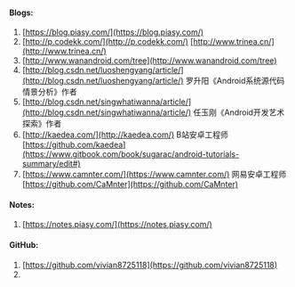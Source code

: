 #### Blogs:

1. [https://blog.piasy.com/](https://blog.piasy.com/)
2. [http://p.codekk.com/](http://p.codekk.com/)    [http://www.trinea.cn/](http://www.trinea.cn/)
3. [http://www.wanandroid.com/tree](http://www.wanandroid.com/tree)
4. [http://blog.csdn.net/luoshengyang/article/](http://blog.csdn.net/luoshengyang/article/)      罗升阳《Android系统源代码情景分析》作者
5. [http://blog.csdn.net/singwhatiwanna/article/](http://blog.csdn.net/singwhatiwanna/article/)  任玉刚《Android开发艺术探索》作者
6. [http://kaedea.com/](http://kaedea.com/) B站安卓工程师 [https://github.com/kaedea](https://www.gitbook.com/book/sugarac/android-tutorials-summary/edit#)
7. [https://www.camnter.com/](https://www.camnter.com/) 网易安卓工程师 [https://github.com/CaMnter](https://github.com/CaMnter)

#### Notes:

1. [https://notes.piasy.com/](https://notes.piasy.com/)

#### GitHub:

1. [https://github.com/vivian8725118](https://github.com/vivian8725118)
2. 


